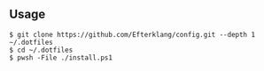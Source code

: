 ## Usage

```shell
$ git clone https://github.com/Efterklang/config.git --depth 1 ~/.dotfiles 
$ cd ~/.dotfiles
$ pwsh -File ./install.ps1
```